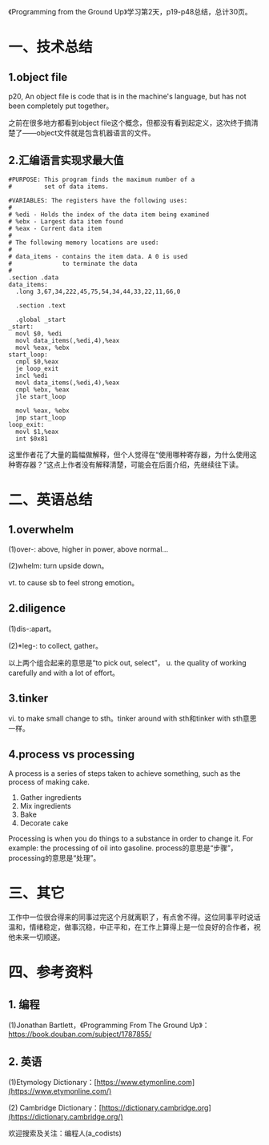 《Programming from the Ground Up》学习第2天，p19-p48总结，总计30页。

# 一、技术总结

## 1.object file

p20, An object file is code that is in the machine's language, but has not been completely put together。

之前在很多地方都看到object file这个概念，但都没有看到起定义，这次终于搞清楚了——object文件就是包含机器语言的文件。

## 2.汇编语言实现求最大值

```
#PURPOSE: This program finds the maximum number of a
#         set of data items.

#VARIABLES: The registers have the following uses:
#
# %edi - Holds the index of the data item being examined
# %ebx - Largest data item found
# %eax - Current data item
#
# The following memory locations are used:
#
# data_items - contains the item data. A 0 is used
#              to terminate the data
#
.section .data
data_items:
  .long 3,67,34,222,45,75,54,34,44,33,22,11,66,0

  .section .text

  .global _start
_start:
  movl $0, %edi
  movl data_items(,%edi,4),%eax
  movl %eax, %ebx
start_loop:
  cmpl $0,%eax
  je loop_exit
  incl %edi
  movl data_items(,%edi,4),%eax
  cmpl %ebx, %eax
  jle start_loop

  movl %eax, %ebx
  jmp start_loop
loop_exit:
  movl $1,%eax
  int $0x81
```

这里作者花了大量的篇幅做解释，但个人觉得在“使用哪种寄存器，为什么使用这种寄存器？”这点上作者没有解释清楚，可能会在后面介绍，先继续往下读。

# 二、英语总结

## 1.overwhelm

(1)over-: above, higher in power, above normal...

(2)whelm: turn upside down。

vt. to cause sb to feel strong emotion。

## 2.diligence

(1)dis-:apart。

(2)*leg-: to collect, gather。

以上两个组合起来的意思是“to pick out, select”， u. the quality of working carefully and with a lot of effort。

## 3.tinker

vi. to make small change to sth。tinker around with sth和tinker with sth意思一样。

## 4.process vs processing

A process is a series of steps taken to achieve something, such as the process of making cake.
1. Gather ingredients
2. Mix ingredients
3. Bake
4. Decorate cake

Processing is when you do things to a substance in order to change it. For example: the processing of oil into gasoline.
process的意思是“步骤”，processing的意思是“处理”。

# 三、其它

工作中一位很合得来的同事过完这个月就离职了，有点舍不得。这位同事平时说话温和，情绪稳定，做事沉稳，中正平和，在工作上算得上是一位良好的合作者，祝他未来一切顺遂。

# 四、参考资料

## 1. 编程

(1)Jonathan Bartlett，《Programming From The Ground Up》：https://book.douban.com/subject/1787855/

## 2. 英语

(1)Etymology Dictionary：[https://www.etymonline.com](https://www.etymonline.com/)

(2) Cambridge  Dictionary：[https://dictionary.cambridge.org](https://dictionary.cambridge.org/)


欢迎搜索及关注：编程人(a_codists)